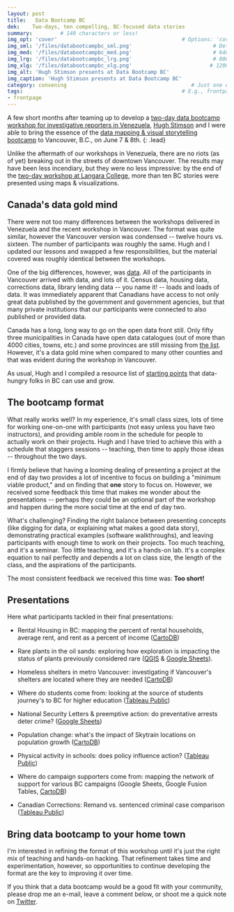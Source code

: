 ```yaml
---
layout: post
title:   Data Bootcamp BC
dek:    Two-days, ten compelling, BC-focused data stories
summary:         # 140 characters or less!
img_opt: 'cover'                                        # Options: 'cover' or 'inlne' or 'none'
img_sml: '/files/databootcampbc_sml.png'                          # Default on cover or inline
img_med: '/files/databootcampbc_med.png'                          # 640x512px cover, inline
img_lrg: '/files/databootcampbc_lrg.png'                          # 800x640px cover, inline
img_xlg: '/files/databootcampbc_xlg.png'                         # 1200x960px cover only
img_alt: 'Hugh Stimson presents at Data Bootcamp BC'                                             # Alt for inline
img_caption: 'Hugh Stimson presents at Data Bootcamp BC'                                         # Caption for either
category: convening                                        # Just one of the 4xCs
tags:                                                   # E.g., frontpage
- frontpage
---
```

A few short months after teaming up to develop  a [two-day data bootcamp workshop for investigative reporters in Venezuela][venezuela], [Hugh Stimson](http://twitter.com/hughstimson) and I were able to bring the essence of the [data mapping & visual storytelling bootcamp][bootcampbc] to Vancouver, B.C., on June 7 & 8th.
{: .lead}

Unlike the aftermath of our workshops in Venezuela, there are no riots (as of yet)  breaking out in the streets of downtown Vancouver. The results may have been less incendiary, but they were no less impressive: by the end of the [two-day workshop at Langara College][bootcampbc], more than ten BC stories were presented using maps & visualizations.

## Canada's data gold mind

There were not too many differences between the workshops delivered in Venezuela and the recent workshop in Vancouver. The format was quite similar, however the Vancouver version was condensed -- twelve hours vs. sixteen. The number of participants was roughly the same. Hugh and I updated our lessons and swapped a few responsibilities, but the material covered was roughly identical between the workshops.

One of the big differences, however, was [data][data]. All of the participants in Vancouver arrived with data, and lots of it. Census data, housing data, corrections data, library lending data -- you name it! -- loads and loads of data. It was immediately apparent that Canadians have access to not only great data published by the government and government agencies, but that many private institutions that our participants were connected to also published or provided data. 

Canada has a long, long way to go on the open data front still. Only fifty three municipalities in Canada have open data catalogues (out of more than 4000 cities, towns, etc.) and some provinces are still missing from [the list](http://data.gc.ca/eng/maps/open-data-canada#AB). However, it's a data gold mine when compared to many other counties and that was evident during the workshop in Vancouver.

As usual, Hugh and I compiled a resource list of [starting points][data] that data-hungry folks in BC can use and grow.

## The bootcamp format

What really works well? In my experience, it's small class sizes, lots of time for working one-on-one with participants (not easy unless you have two instructors), and providing amble room in the schedule for people to actually work on their projects. Hugh and I have tried to achieve this with a schedule that staggers sessions -- teaching, then time to apply those ideas -- throughout the two days. 

I firmly believe that having a looming dealing of presenting a project at the end of day two provides a lot of incentive to focus on building a "minimum viable product," and on finding that **one** story to focus on. However, we received some feedback this time that makes me wonder about the presentations -- perhaps they could be an optional part of the workshop and happen during the more social time at the end of day two.

What's challenging? Finding the right balance between presenting concepts (like digging for data, or explaining what makes a good data story), demonstrating practical examples (software walkthroughs), and leaving participants with enough time to work on their projects. Too much teaching, and it's a seminar. Too little teaching, and it's a hands-on lab. It's a complex equation to nail perfectly and depends a lot on class size, the length of the class, and the aspirations of the participants.

The most consistent feedback we received this time was: **Too short!**

## Presentations

Here what participants tackled in their final presentations:

* Rental Housing in BC: mapping the percent of rental households, average rent, and rent as a percent of income ([CartoDB][cartodb])

* Rare plants in the oil sands: exploring how exploration is impacting the status of plants previously considered rare ([QGIS][qgis] & [Google Sheets][sheets]).

* Homeless shelters in metro Vancouver: investigating if Vancouver's shelters are located where they are needed ([CartoDB][cartodb])

* Where do students come from: looking at the source of students journey's to BC for higher education ([Tableau Public][tableau])

* National Security Letters & preemptive action: do preventative arrests deter crime? ([Google Sheets][sheets])

* Population change: what's the impact of Skytrain locations on population growth ([CartoDB][cartodb])

* Physical activity in schools: does policy influence action? ([Tableau Public][tableau])

* Where do campaign supporters come from: mapping the network of support for various BC campaigns (Google Sheets, Google Fusion Tables, [CartoDB][cartodb])

* Canadian Corrections: Remand vs. sentenced criminal case comparison ([Tableau Public][tableau])

## Bring data bootcamp to your home town

I'm interested in refining the format of this workshop until it's just the right mix of teaching and hands-on hacking. That refinement takes time and experimentation, however, so opportunities to continue developing the format are the key to improving it over time. 

If you think that a data bootcamp would be a good fit with your community, please drop me an e-mail, leave a comment below, or shoot me a quick note on [Twitter][twitter].

[twitter]: http://twitter.com/phillipadsmith
[email]: http://phillipadsmith.com/about/#contact
[cartodb]: https://cartodb.com/
[tableau]: http://www.tableausoftware.com/public/
[fusion]: https://support.google.com/fusiontables/answer/2571232
[sheets]: http://www.google.com/sheets/about/
[venezuela]: http://phillipadsmith.com/2014/02/ipys-venezuela-data-journalism-workshops.html
[bootcampbc]: http://thetyee.ca/MasterClass/Spring2014/Data-Bootcamp/
[qgis]: http://qgis.org/en/site/
[data]: http://ps.ht/databootcamp-links
 